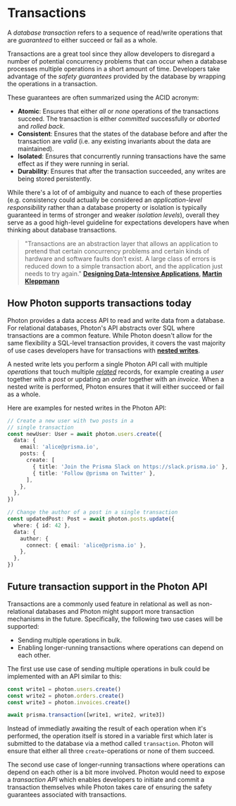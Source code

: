 # Transactions

A _database transaction_ refers to a sequence of read/write operations that are _guaranteed_ to either succeed or fail as a whole. 

Transactions are a great tool since they allow developers to disregard a number of potential concurrency problems that can occur when a database processes multiple operations in a short amount of time. Developers take advantage of the _safety guarantees_ provided by the database by wrapping the operations in a transaction.

These guarantees are often summarized using the ACID acronym:

- **Atomic**: Ensures that either _all_ or _none_ operations of the transactions succeed. The transaction is either _committed_ successfully or _aborted_ and _rolled back_.
- **Consistent**: Ensures that the states of the database before and after the transaction are _valid_ (i.e. any existing invariants about the data are maintained).
- **Isolated**: Ensures that concurrently running transactions have the same effect as if they were running in serial.
- **Durability**: Ensures that after the transaction succeeded, any writes are being stored persistently.

While there's a lot of of ambiguity and nuance to each of these properties (e.g. consistency could actually be considered an _application-level responsibility_ rather than a database property or isolation is typically guaranteed in terms of stronger and weaker _isolation levels_), overall they serve as a good high-level guideline for expectations developers have when thinking about database transactions. 

> "Transactions are an abstraction layer that allows an application to pretend that certain concurrency problems and certain kinds of hardware and software faults don’t exist. A large class of errors is reduced down to a simple transaction abort, and the application just needs to try again." **[Designing Data-Intensive Applications](https://dataintensive.net/), [Martin Kleppmann](https://twitter.com/martinkl)** 

## How Photon supports transactions today

Photon provides a data access API to read and write data from a database. For relational databases, Photon's API abstracts over SQL where transactions are a common feature. While Photon doesn't allow for the same flexibility a SQL-level transaction provides, it covers the vast majority of use cases developers have for transactions with [**nested writes**](./relations.md#nested-writes).

A nested write lets you perform a single Photon API call with multiple _operations_ that touch multiple [_related_](./relations.md#nested-writes) records, for example creating a _user_ together with a _post_ or updating an _order_ together with an _invoice_. When a nested write is performed, Photon ensures that it will either succeed or fail as a whole.

Here are examples for nested writes in the Photon API:

```ts
// Create a new user with two posts in a 
// single transaction
const newUser: User = await photon.users.create({
  data: {
    email: 'alice@prisma.io',
    posts: {
      create: [
        { title: 'Join the Prisma Slack on https://slack.prisma.io' },
        { title: 'Follow @prisma on Twitter' },
      ],
    },
  },
})
```

```ts
// Change the author of a post in a single transaction
const updatedPost: Post = await photon.posts.update({
  where: { id: 42 },
  data: {
    author: {
      connect: { email: 'alice@prisma.io' },
    },
  },
})
```

## Future transaction support in the Photon API

Transactions are a commonly used feature in relational as well as non-relational databases and Photon might support more transaction mechanisms in the future. Specifically, the following two use cases will be supported:

- Sending multiple operations in bulk.
- Enabling longer-running transactions where operations can depend on each other.

The first use use case of sending multiple operations in bulk could be implemented with an API similar to this:

```ts
const write1 = photon.users.create()
const write2 = photon.orders.create()
const write3 = photon.invoices.create()

await prisma.transaction([write1, write2, write3])
```

Instead of immediatly awaiting the result of each operation when it's performed, the operation itself is stored in a variable first which later is submitted to the database via a method called `transaction`. Photon will ensure that either all three `create`-operations or none of them succeed.

The second use case of longer-running transactions where operations can depend on each other is a bit more involved. Photon would need to expose a _transaction API_ which enables developers to initiate and commit a transaction themselves while Photon takes care of ensuring the safety guarantees associated with transactions.